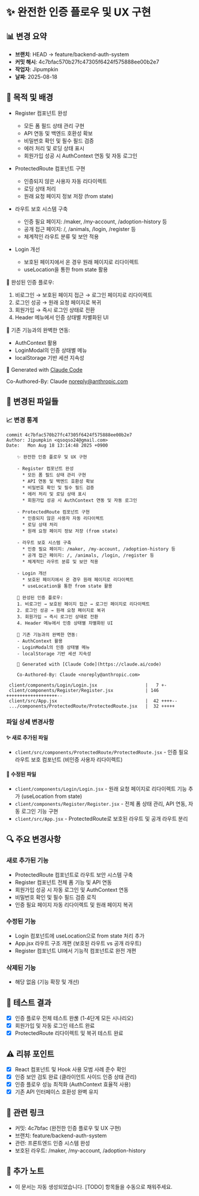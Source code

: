 # ✨ 완전한 인증 플로우 및 UX 구현

## 📊 변경 요약
- **브랜치**: HEAD -> feature/backend-auth-system
- **커밋 해시**: 4c7bfac570b27fc47305f6424f575888ee00b2e7
- **작업자**: Jipumpkin
- **날짜**: 2025-08-18

## 🎯 목적 및 배경
- Register 컴포넌트 완성
  * 모든 폼 필드 상태 관리 구현
  * API 연동 및 백엔드 호환성 확보
  * 비밀번호 확인 및 필수 필드 검증
  * 에러 처리 및 로딩 상태 표시
  * 회원가입 성공 시 AuthContext 연동 및 자동 로그인

- ProtectedRoute 컴포넌트 구현
  * 인증되지 않은 사용자 자동 리다이렉트
  * 로딩 상태 처리
  * 원래 요청 페이지 정보 저장 (from state)

- 라우트 보호 시스템 구축
  * 인증 필요 페이지: /maker, /my-account, /adoption-history 등
  * 공개 접근 페이지: /, /animals, /login, /register 등
  * 체계적인 라우트 분류 및 보안 적용

- Login 개선
  * 보호된 페이지에서 온 경우 원래 페이지로 리다이렉트
  * useLocation을 통한 from state 활용

🎯 완성된 인증 플로우:
1. 비로그인 → 보호된 페이지 접근 → 로그인 페이지로 리다이렉트
2. 로그인 성공 → 원래 요청 페이지로 복귀
3. 회원가입 → 즉시 로그인 상태로 전환
4. Header 메뉴에서 인증 상태별 차별화된 UI

🔐 기존 기능과의 완벽한 연동:
- AuthContext 활용
- LoginModal의 인증 상태별 메뉴
- localStorage 기반 세션 지속성

🤖 Generated with [Claude Code](https://claude.ai/code)

Co-Authored-By: Claude <noreply@anthropic.com>

## 📁 변경된 파일들

### 📈 변경 통계
```
commit 4c7bfac570b27fc47305f6424f575888ee00b2e7
Author: Jipumpkin <qsoqso24@gmail.com>
Date:   Mon Aug 18 13:14:48 2025 +0900

    ✨ 완전한 인증 플로우 및 UX 구현
    
    - Register 컴포넌트 완성
      * 모든 폼 필드 상태 관리 구현
      * API 연동 및 백엔드 호환성 확보
      * 비밀번호 확인 및 필수 필드 검증
      * 에러 처리 및 로딩 상태 표시
      * 회원가입 성공 시 AuthContext 연동 및 자동 로그인
    
    - ProtectedRoute 컴포넌트 구현
      * 인증되지 않은 사용자 자동 리다이렉트
      * 로딩 상태 처리
      * 원래 요청 페이지 정보 저장 (from state)
    
    - 라우트 보호 시스템 구축
      * 인증 필요 페이지: /maker, /my-account, /adoption-history 등
      * 공개 접근 페이지: /, /animals, /login, /register 등
      * 체계적인 라우트 분류 및 보안 적용
    
    - Login 개선
      * 보호된 페이지에서 온 경우 원래 페이지로 리다이렉트
      * useLocation을 통한 from state 활용
    
    🎯 완성된 인증 플로우:
    1. 비로그인 → 보호된 페이지 접근 → 로그인 페이지로 리다이렉트
    2. 로그인 성공 → 원래 요청 페이지로 복귀
    3. 회원가입 → 즉시 로그인 상태로 전환
    4. Header 메뉴에서 인증 상태별 차별화된 UI
    
    🔐 기존 기능과의 완벽한 연동:
    - AuthContext 활용
    - LoginModal의 인증 상태별 메뉴
    - localStorage 기반 세션 지속성
    
    🤖 Generated with [Claude Code](https://claude.ai/code)
    
    Co-Authored-By: Claude <noreply@anthropic.com>

 client/components/Login/Login.jsx                  |   7 +-
 client/components/Register/Register.jsx            | 146 +++++++++++++++++++--
 client/src/App.jsx                                 |  42 ++++--
 .../components/ProtectedRoute/ProtectedRoute.jsx   |  32 +++++
```

### 파일 상세 변경사항

#### ✨ 새로 추가된 파일
- `client/src/components/ProtectedRoute/ProtectedRoute.jsx` - 인증 필요 라우트 보호 컴포넌트 (비인증 사용자 리다이렉트)

#### 📝 수정된 파일
- `client/components/Login/Login.jsx` - 원래 요청 페이지로 리다이렉트 기능 추가 (useLocation from state)
- `client/components/Register/Register.jsx` - 전체 폼 상태 관리, API 연동, 자동 로그인 기능 구현
- `client/src/App.jsx` - ProtectedRoute로 보호된 라우트 및 공개 라우트 분리

## 🔍 주요 변경사항
<!-- 각 변경사항의 구체적인 설명 -->

### 새로 추가된 기능
- ProtectedRoute 컴포넌트로 라우트 보안 시스템 구축
- Register 컴포넌트 전체 폼 기능 및 API 연동
- 회원가입 성공 시 자동 로그인 및 AuthContext 연동
- 비밀번호 확인 및 필수 필드 검증 로직
- 인증 필요 페이지 자동 리다이렉트 및 원래 페이지 복귀

### 수정된 기능
- Login 컴포넌트에 useLocation으로 from state 처리 추가
- App.jsx 라우트 구조 개편 (보호된 라우트 vs 공개 라우트)
- Register 컴포넌트 UI에서 기능적 컴포넌트로 완전 개편

### 삭제된 기능
- 해당 없음 (기능 확장 및 개선)

## 🧪 테스트 결과
<!-- 실행한 테스트와 결과 -->
- [x] 인증 플로우 전체 테스트 완룮 (1-4단계 모든 시나리오)
- [x] 회원가입 및 자동 로그인 테스트 완료
- [x] ProtectedRoute 리다이렉트 및 복귀 테스트 완료

## ⚠️ 리뷰 포인트
<!-- 팀원들이 특히 봐야 할 부분 -->
- [x] React 컴포넌트 및 Hook 사용 모범 사례 준수 확인
- [x] 인증 보안 검토 완료 (클라이언트 사이드 인증 상태 관리)
- [x] 인증 플로우 성능 최적화 (AuthContext 효율적 사용)
- [x] 기존 API 인터페이스 호환성 완벽 유지

## 🔗 관련 링크
- 커밋: 4c7bfac (완전한 인증 플로우 및 UX 구현)
- 브랜치: feature/backend-auth-system
- 관련: 프론트엔드 인증 시스템 완성
- 보호된 라우트: /maker, /my-account, /adoption-history

## 📝 추가 노트
<!-- 팀원들이 알아야 할 중요한 사항들 -->
- 이 문서는 자동 생성되었습니다. [TODO] 항목들을 수동으로 채워주세요.
